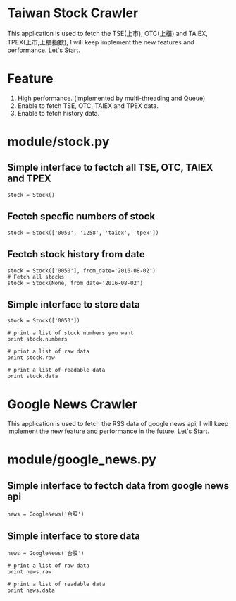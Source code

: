 # Taiwan Stock Crawler

This application is used to fetch the TSE(上市), OTC(上櫃) and TAIEX, TPEX(上市,上櫃指數), I will keep implement the new features and performance. Let's Start.

# Feature
1. High performance. (implemented by multi-threading and Queue)
2. Enable to fetch TSE, OTC, TAIEX and TPEX data.
3. Enable to fetch history data.


# module/stock.py
## Simple interface to fectch all TSE, OTC, TAIEX and TPEX
    stock = Stock()

## Fectch specfic numbers of stock
    stock = Stock(['0050', '1258', 'taiex', 'tpex'])

## Fectch stock history from date
    stock = Stock(['0050'], from_date='2016-08-02')
    # Fetch all stocks
    stock = Stock(None, from_date='2016-08-02')


## Simple interface to store data
    stock = Stock(['0050'])
    
    # print a list of stock numbers you want 
    print stock.numbers
    
    # print a list of raw data
    print stock.raw
    
    # print a list of readable data
    print stock.data

# Google News Crawler

This application is used to fetch the RSS data of google news api, I will keep implement the new feature and performance in the future. Let's Start.

# module/google_news.py
## Simple interface to fectch data from google news api
    news = GoogleNews('台股')
  
## Simple interface to store data
    news = GoogleNews('台股')
    
    # print a list of raw data
    print news.raw
    
    # print a list of readable data
    print news.data

